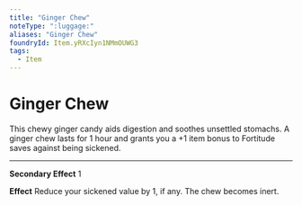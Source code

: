 ```yaml
---
title: "Ginger Chew"
noteType: ":luggage:"
aliases: "Ginger Chew"
foundryId: Item.yRXcIyn1NMmOUWG3
tags:
  - Item
---
```


# Ginger Chew

This chewy ginger candy aids digestion and soothes unsettled stomachs. A ginger chew lasts for 1 hour and grants you a +1 item bonus to Fortitude saves against being sickened.

* * *

**Secondary Effect** 1

**Effect** Reduce your sickened value by 1, if any. The chew becomes inert.
